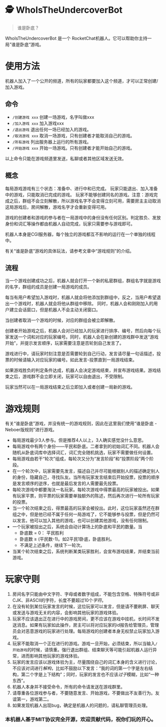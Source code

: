 # 🕵️‍ WhoIsTheUndercoverBot
> 谁是卧底？

WhoIsTheUndercoverBot 是一个 RocketChat机器人。它可以帮助你主持一局”谁是卧底“游戏。

# 使用方法

机器人加入了一个公开的频道，所有的玩家都要加入这个频道，才可以正常创建/加入游戏。

## 命令

- `/创建游戏 xxx` 创建一场游戏，名字叫做xxx
- `/加入游戏 xxx` 加入游戏xxx
- `/退出游戏` 退出任何一场已经加入的游戏。
- `/取消游戏 xxx` 取消一场游戏，只有创建者才能取消自己的游戏。
- `/所有游戏` 列出服务器上运行的所有游戏。
- `/开始游戏 xxx` 开始一场游戏。只有创建者才能开始自己的游戏。

以上命令只能在游戏频道里发送，私聊或者其他区域发送无效。

## 概念

每局游戏游戏有三个状态：准备中、进行中和已完成。 玩家只能退出、加入准备中的游戏，只能取消已完成的游戏。
玩家不能够创建同名的游戏。注意：游戏完成之后，群组不会立刻解散，所以游戏名字不会变得立刻可用，需要房主主动取消这局游戏后，房间解散，游戏名字才会重新变得可用。

游戏的创建者和游戏的参与者在一局游戏中的身份没有任何区别。判定胜负、发放身份和词汇等操作都由机器人自动完成，玩家只需要参与游戏即可。

机器人本身是CGI服务器，每个独立的游戏都互不影响的运行在一个单独的线程中。

有关“谁是卧底”游戏的具体玩法，请参考文章中“游戏规则”的介绍。

## 流程

当一个游戏创建成功之后，机器人就会打开一个新的私密群组，群组名字就是游戏的名字，群组的成员是创建一局游戏的成员。

每当有用户希望加入游戏时，机器人就会将他添加到群组中，反之，当用户希望退出一个游戏时，机器人就会将他从群组中移除。 同时，机器人会和刚刚加入的用户建立会话窗口，但是机器人不会主动关闭窗口。

当创建者取消一个游戏的时候，对应的群组会被立即解散。

创建者开始游戏之后，机器人会对已经加入的玩家进行排序、编号，然后向每个玩家发送一个词和对应的玩家编号。同时，机器人会在新创建的游戏群中发送“游戏开始”，并提示发言顺序，玩家需要注意是否轮到自己发言了。

游戏进行中，请玩家时刻注意是否需要轮到自己行动，发言请尽量一句话描述，投票的时候请输入对应玩家的编号。如此发言-投票直到一局游戏结束。

如果游戏胜负的判定条件达成，机器人会决定游戏结束，并宣布游戏结果。游戏结束之后，游戏群不会立即关闭，玩家可以自由退出，不受限制。

玩家当然可以在一局游戏结束之后立即加入或者创建一局新的游戏。

# 游戏规则
有关“谁是卧底”游戏，并没有统一的游戏规则，因此在这里我们使用“谁是卧底 - Neboer版规则”进行游戏。

- 每局游戏最少3人参与。但是推荐4人以上，3人确实感觉没什么意思。
- 每局游戏中有两个身份——平民和卧底。二者拿到的初始词汇不同。机器人会随机从卧底词库中选择词汇，词汇完全随机挑选，玩家不需要做任何设置。
- 每局游戏由若干“轮次”组成，每轮次又分为“发言阶段”和“投票阶段”两个阶段。
- 在一个轮次中，玩家需要先发言，描述自己并尽可能根据别人的描述确定别人的身份，隐藏自己，寻找队友。当所有玩家发言结束后开始投票，投票的顺序是发言顺序的逆序，也就是最后发言的人需要最先投票。
- 每轮次游戏中都要淘汰一名玩家。每轮次游戏中得票最高的玩家被投出。如果有玩家平票，则平票的玩家需要单独额外的陈述，然后再次进行一轮所有玩家的投票。
- 当一个轮次结束之后，得票最高的玩家会被投出。此时，这位玩家虽然还在群组之中，但是他已经不属于任何一局游戏了，它不能够参与投票，但是仍然可以发言。他可以加入其他的游戏，也可以创建其他游戏，没有任何限制。
- 一个玩家被投出之后，系统会自动计算场上的卧底和平民的数量。当
    - 卧底数 = 0： 平民胜利
    - 卧底数 ≥ (平民数-1)。如2平民1卧底，卧底胜利。
    - 不满足上述条件，继续下一轮次。
- 当某个轮次结束之后，系统判断某类玩家胜利，会宣布游戏结果，并结束当前游戏。

# 玩家守则

1. 房间名字只能由中文字符、字母或者数字组成，不能包含空格、特殊符号或非CJK、非ASCII的字符，长度不要超过10个*字符*。
2. 在没有轮到某位玩家发言的时候，这位玩家可以发言，但是请不要刷屏、聊天或发送与游戏无关的内容，会影响其他玩家的游戏体验。
3. 玩家不应该退出正在进行中的游戏房间，更不应该在游戏中挂机，长时间不发送消息。如果有玩家如此操作，房主可以将对应玩家的id报告给管理员，管理员会对恶意游戏的玩家进行处理。每局游戏的创建者本身无权禁止玩家加入游戏。
4. 玩家不能取消一个正在进行的游戏。游戏一旦开始，必须结束，所以当输入`/开始游戏`的时候，请慎重。强行退出群组、结束聊天等可能引起机器人运行异常，进而影响其他玩家的游戏体验。
5. 玩家的发言应该以游戏体验为主，尽量围绕自己的词汇本身的含义进行讨论，不应该对词进行*解构*，比如不鼓励以下发言：“我的词的第一个字是左右结构，第二个字是上下结构”；同时，玩家的发言也不应该*过于*模糊，比如“一种东西”。
6. 机器人本身并不接受命令，所有的命令请发送在游戏群里。
7. 请尊重各位游戏参与者，不要随意发言、开始游戏，不要做出不友善行为。友谊第一，游戏第二。
8. 如果发现机器人出现bug，确定是机器人的问题的，请私聊管理员处理。

### 本机器人基于MIT协议完全开源，欢迎贡献代码，祝你们玩的开心。
